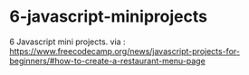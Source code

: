 # 6-javascript-miniprojects
6 Javascript mini projects. via : https://www.freecodecamp.org/news/javascript-projects-for-beginners/#how-to-create-a-restaurant-menu-page
